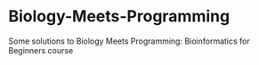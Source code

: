 # Biology-Meets-Programming
Some solutions to Biology Meets Programming: Bioinformatics for Beginners course

